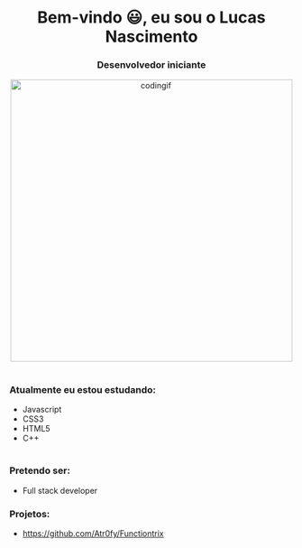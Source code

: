 <h1 align="center">Bem-vindo 😃, eu sou o Lucas Nascimento</h1>
<h3 align="center">Desenvolvedor iniciante</h3>

<p align="center"><img alt="codingif" width="500" src="https://i.pinimg.com/originals/e4/26/70/e426702edf874b181aced1e2fa5c6cde.gif"></p>
<h1>
<h3 align="left">Atualmente eu estou estudando:</h3>

- Javascript
- CSS3
- HTML5
- C++
<h1>
<h3 align="left">Pretendo ser:</h3>

- Full stack developer

<h3 align="left">Projetos:</h3>

- https://github.com/Atr0fy/Functiontrix
